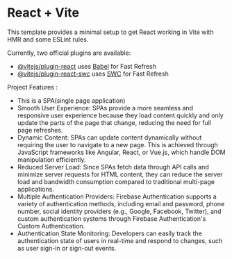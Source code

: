 # React + Vite

This template provides a minimal setup to get React working in Vite with HMR and some ESLint rules.

Currently, two official plugins are available:

- [@vitejs/plugin-react](https://github.com/vitejs/vite-plugin-react/blob/main/packages/plugin-react/README.md) uses [Babel](https://babeljs.io/) for Fast Refresh
- [@vitejs/plugin-react-swc](https://github.com/vitejs/vite-plugin-react-swc) uses [SWC](https://swc.rs/) for Fast Refresh


Project Features :
* This is a SPA(single page application) 
* Smooth User Experience: SPAs provide a more seamless and responsive user experience because they load content quickly and only update the parts of the page that change, reducing the need for full page refreshes.
* Dynamic Content: SPAs can update content dynamically without requiring the user to navigate to a new page. This is achieved through JavaScript frameworks like Angular, React, or Vue.js, which handle DOM manipulation efficiently.
* Reduced Server Load: Since SPAs fetch data through API calls and minimize server requests for HTML content, they can reduce the server load and bandwidth consumption compared to traditional multi-page applications.
* Multiple Authentication Providers: Firebase Authentication supports a variety of authentication methods, including email and password, phone number, social identity providers (e.g., Google, Facebook, Twitter), and custom authentication systems through Firebase Authentication's Custom Authentication.
* Authentication State Monitoring: Developers can easily track the authentication state of users in real-time and respond to changes, such as user sign-in or sign-out events.
